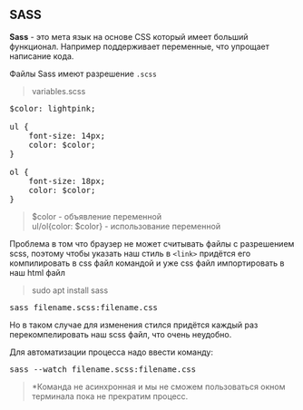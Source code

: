 <h2>SASS</h2>
<strong>Sass</strong> - это мета язык на основе CSS который имеет больший функционал.
Например поддерживает переменные, что упрощает написание кода.

Файлы Sass имеют разрешение `.scss`

> variables.scss

<pre>
$color: lightpink;

ul {
    font-size: 14px;
    color: $color;
}

ol {
    font-size: 18px;
    color: $color;
}
</pre>

> $color - объявление переменной
> <br>ul/ol{color: $color} - использование переменной

Проблема в том что браузер не может считывать файлы с разрешением scss,
поэтому чтобы указать наш стиль в `<link>` придётся его компилировать
в css файл командой и уже css файл импортировать в наш html файл

> sudo apt install sass
<pre>sass filename.scss:filename.css</pre>

Но в таком случае для изменения стился придётся каждый раз перекомпелировать наш 
scss файл, что очень неудобно. 

Для автоматизации процесса надо ввести команду: 
<pre>sass --watch filename.scss:filename.css</pre>

> *Команда не асинхронная и мы не сможем пользоваться окном терминала пока не прекратим процесс.

